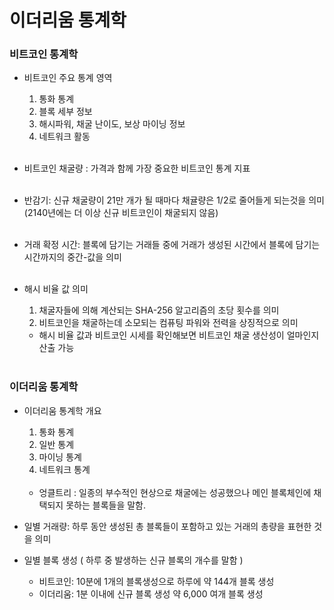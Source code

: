 <h1>이더리움 통계학</h1>

<h3>비트코인 통계학</h3>

- 비트코인 주요 통계 영역

  1. 통화 통계
  2. 블록 세부 정보
  3. 해시파워, 채굴 난이도, 보상 마이닝 정보
  4. 네트워크 활동 <br/><br/>

- 비트코인 채굴량 : 가격과 함께 가장 중요한 비트코인 통계 지표<br/><br/>

- 반감기: 신규 채굴량이 21만 개가 될 때마다 채귤량은 1/2로 줄어들게 되는것을 의미 (2140년에는 더 이상 신규 비트코인이 채굴되지 않음)<br/><br/>

- 거래 확정 시간: 블록에 담기는 거래들 중에 거래가 생성된 시간에서 블록에 담기는 시간까지의 중간-값을 의미<br/><br/>

- 해시 비율 값 의미
  1. 채굴자들에 의해 계산되는 SHA-256 알고리즘의 초당 횟수를 의미
  2. 비트코인을 채굴하는데 소모되는 컴퓨팅 파워와 전력을 상징적으로 의미
  - 해시 비율 값과 비트코인 시세를 확인해보면 비트코인 채굴 생산성이 얼마인지 산출 가능<br/><br/>

<h3>이더리움 통계학</h3>

- 이더리움 통계학 개요

  1. 통화 통계
  2. 일반 통계
  3. 마이닝 통계
  4. 네트워크 통계<br/><br/>

  - 엉클트리 : 일종의 부수적인 현상으로 채굴에는 성공했으나 메인 블록체인에 채택되지 못하는 블록들을 말함.

- 일별 거래량: 하루 동안 생성된 총 블록들이 포함하고 있는 거래의 총량을 표현한 것을 의미

- 일별 블록 생성 ( 하루 중 발생하는 신규 블록의 개수를 말함 )
  - 비트코인: 10분에 1개의 블록생성으로 하루에 약 144개 블록 생성
  - 이더리움: 1분 이내에 신규 블록 생성 약 6,000 여개 블록 생성
